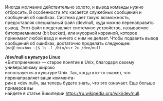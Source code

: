Иногда молчание действительно золото, и вывод команды нужно отбросить. В особенности это касается служебных сообщений и сообщений об ошибках. Система дает такую возможность, предоставляя специальный файл /dev/null, куда можно перенаправить вывод. Этот файл представляет системное устройство, называемое битоприемником (bit bucket), или мусорной корзиной, которое принимает любой ввод и ничего с ним не делает. Чтобы подавить вывод сообщений об ошибках, достаточно проделать следующее:  
`[me@linuxbox ~]$ ls -l /bin/usr 2> /dev/null`


**/dev/null в культуре Linux**  
«Битоприемник» — старое понятие в Unix, благодаря своему универсализму широко  
используется в культуре Unix. Так, когда кто-то скажет, что перенаправляет ваши коммента-  
рии в «dev null», вы теперь будете знать, что это означает. Еще больше примеров вы  
найдете в статье Википедии https://ru.wikipedia.org/wiki/dev/null.

